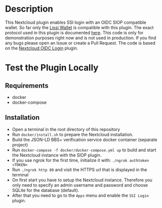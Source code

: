 # Description

This Nextcloud plugin enables SSI login with an OIDC SIOP compatible wallet. 
So far only the [Lissi Wallet](https://lissi.id/) is compatible with this plugin.
The exact protocol used in this plugin is documented [here](https://github.com/IDunion/nextcloud-siop-docu).
This code is only for demonstration purposes right now and is not used in production. 
If you find any bugs please open an Issue or create a Pull Request. 
The code is based on the [Nextcloud OIDC Login](https://github.com/pulsejet/nextcloud-oidc-login) 
plugin.

# Test the Plugin Locally

## Requirements

- docker
- docker-compose

## Installation

- Open a terminal in the root directory of this repository
- Run ``docker/install.sh`` to prepare the Nextcloud installation.
- Build the JSON-LD BBS+ verification service docker container (separate project)
- Run ``docker-compose -f docker/docker-compose.yml up`` to build and start the Nextcloud instance with the SIOP plugin.
- If you use ngrok for the first time, initialize it with: ``./ngrok authtoken <TOKEN>``
- Run ``./ngrok http 80`` and visit the HTTPS url that is displayed in the terminal
- On first start you have to setup the Nextcloud instance.
Therefore you only need to specify an admin username and password and choose SQLite for the database (default).
- After that you need to go to the ``Apps`` menu and enable the ``SSI Login`` plugin.